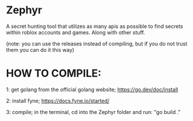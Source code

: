 # Zephyr
A secret hunting tool that utilizes as many apis as possible to find secrets within roblox accounts and games. Along with other stuff. 

(note: you can use the releases instead of compiling, but if you do not trust them you can do it this way)
# HOW TO COMPILE:
1: get golang from the official golang website; https://go.dev/doc/install

2: install fyne; https://docs.fyne.io/started/

3: compile; in the terminal, cd into the Zephyr folder and run: "go build ."
